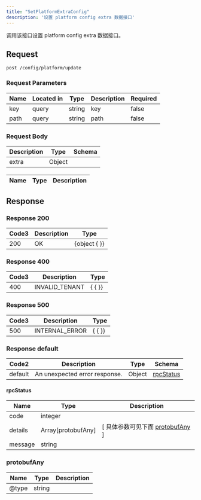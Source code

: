 ```yaml
---
title: "SetPlatformExtraConfig"
description: '设置 platform config extra 数据接口'
---
```

调用该接口设置 platform config extra 数据接口。

## Request


```
post /config/platform/update
```

###  Request Parameters

| Name | Located in | Type | Description |  Required |
| ---- | ---------- | ----------- | ----------- |  ---- |
| key | query | string | key |  false |
| path | query | string | path |  false |

### Request Body 
| Description | Type | Schema |
| ----------- | ------ | ------ |
| extra | Object | [](#) |

#### 

| Name | Type | Description | 
| ---- | ---- | ----------- |  



## Response

### Response  200
| Code3 | Description | Type | 
| ---- | ----------- | ------ | 
| 200 | OK | {object   { }} |

### Response  400
| Code3 | Description | Type | 
| ---- | ----------- | ------ | 
| 400 | INVALID_TENANT | {   { }} |

### Response  500
| Code3 | Description | Type | 
| ---- | ----------- | ------ | 
| 500 | INTERNAL_ERROR | {   { }} |

### Response  default 
| Code2 | Description | Type | Schema |
| ---- | ----------- | ------ | ------ |
| default | An unexpected error response. | Object | [rpcStatus](#rpcStatus) |

#### rpcStatus

| Name | Type | Description | 
| ---- | ---- | ----------- |     
| code | integer |  |          
| details | Array[protobufAny] |  [ 具体参数可见下面 [protobufAny](#protobufAny) ] |       
| message | string |  |   

### protobufAny
| Name | Type | Description | 
| ---- | ---- | ----------- |     
| @type | string |  |   



